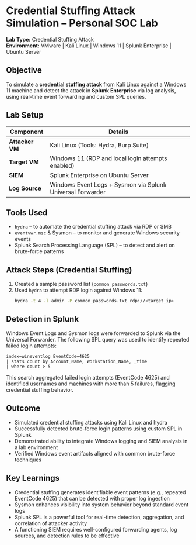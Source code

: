 # Credential Stuffing Attack Simulation – Personal SOC Lab

**Lab Type:** Credential Stuffing Attack  
**Environment:** VMware | Kali Linux | Windows 11 | Splunk Enterprise | Ubuntu Server

## Objective

To simulate a **credential stuffing attack** from Kali Linux against a Windows 11 machine and detect the attack in **Splunk Enterprise** via log analysis, using real-time event forwarding and custom SPL queries.

## Lab Setup

| Component       | Details                                                    |
| --------------- | ---------------------------------------------------------- |
| **Attacker VM** | Kali Linux (Tools: Hydra, Burp Suite)                      |
| **Target VM**   | Windows 11 (RDP and local login attempts enabled)          |
| **SIEM**        | Splunk Enterprise on Ubuntu Server                         |
| **Log Source**  | Windows Event Logs + Sysmon via Splunk Universal Forwarder |

## Tools Used

- `hydra` – to automate the credential stuffing attack via RDP or SMB
- `eventvwr.msc` & Sysmon – to monitor and generate Windows security events
- Splunk Search Processing Language (SPL) – to detect and alert on brute-force patterns

## Attack Steps (Credential Stuffing)

1. Created a sample password list (`common_passwords.txt`)
2. Used `hydra` to attempt RDP login against Windows 11:
   ```bash
   hydra -t 4 -l admin -P common_passwords.txt rdp://<target_ip>
   ```

## Detection in Splunk

Windows Event Logs and Sysmon logs were forwarded to Splunk via the Universal Forwarder. The following SPL query was used to identify repeated failed login attempts:

```spl
index=wineventlog EventCode=4625
| stats count by Account_Name, Workstation_Name, _time
| where count > 5
```

This search aggregated failed login attempts (EventCode 4625) and identified usernames and machines with more than 5 failures, flagging credential stuffing behavior.

## Outcome

- Simulated credential stuffing attacks using Kali Linux and hydra
- Successfully detected brute-force login patterns using custom SPL in Splunk
- Demonstrated ability to integrate Windows logging and SIEM analysis in a lab environment
- Verified Windows event artifacts aligned with common brute-force techniques

## Key Learnings

- Credential stuffing generates identifiable event patterns (e.g., repeated EventCode 4625) that can be detected with proper log ingestion
- Sysmon enhances visibility into system behavior beyond standard event logs
- Splunk SPL is a powerful tool for real-time detection, aggregation, and correlation of attacker activity
- A functioning SIEM requires well-configured forwarding agents, log sources, and detection rules to be effective
